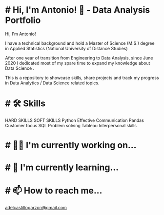 
# # Hi, I'm Antonio! 👋 - Data Analysis Portfolio

Hi, I'm Antonio! 

I have a technical background and hold a Master of Science (M.S.) degree in Applied Statistics (National University of Distance Studies)

After one year of transition from Engineering to Data Analysis, since June 2020 I dedicated most of my spare time to expand my knowledge about Data Science .


This is a repository to showcase skills, share projects and track my progress in Data Analytics / Data Science related topics.

# # 🛠 Skills
  HARD SKILLS         SOFT SKILLS
  Python              Effective Communication
  Pandas              Customer focus
  SQL                 Problem solving
  Tableau             Interpersonal skills
      
# # 👩‍💻 I'm currently working on...
    
# # 🧠 I'm currently learning...

# # 📫 How to reach me...

  adelcastillogarzon@gmail.com
  
